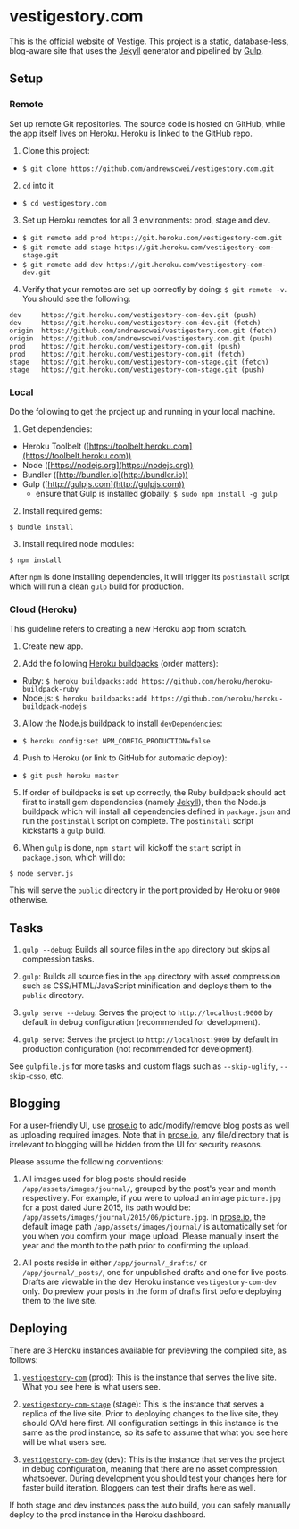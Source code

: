 # vestigestory.com

This is the official website of Vestige. This project is a static, database-less, blog-aware site that uses the [Jekyll](http://jekyllrb.com) generator and pipelined by [Gulp](http://gulpjs.com).

## Setup

### Remote

Set up remote Git repositories. The source code is hosted on GitHub, while the app itself lives on Heroku. Heroku is linked to the GitHub repo.

1. Clone this project:
  - ```$ git clone https://github.com/andrewscwei/vestigestory.com.git```

2. ```cd``` into it
  - ```$ cd vestigestory.com```

3. Set up Heroku remotes for all 3 environments: prod, stage and dev.
  - ```$ git remote add prod https://git.heroku.com/vestigestory-com.git```
  - ```$ git remote add stage https://git.heroku.com/vestigestory-com-stage.git```
  - ```$ git remote add dev https://git.heroku.com/vestigestory-com-dev.git```

4. Verify that your remotes are set up correctly by doing: ```$ git remote -v```. You should see the following:
  ```
  dev     https://git.heroku.com/vestigestory-com-dev.git (push)
  dev     https://git.heroku.com/vestigestory-com-dev.git (fetch)
  origin  https://github.com/andrewscwei/vestigestory.com.git (fetch)
  origin  https://github.com/andrewscwei/vestigestory.com.git (push)
  prod    https://git.heroku.com/vestigestory-com.git (push)
  prod    https://git.heroku.com/vestigestory-com.git (fetch)
  stage   https://git.heroku.com/vestigestory-com-stage.git (fetch)
  stage   https://git.heroku.com/vestigestory-com-stage.git (push)
  ```

### Local

Do the following to get the project up and running in your local machine.

1. Get dependencies:
  - Heroku Toolbelt ([https://toolbelt.heroku.com](https://toolbelt.heroku.com))
  - Node ([https://nodejs.org](https://nodejs.org))
  - Bundler ([http://bundler.io](http://bundler.io))
  - Gulp ([http://gulpjs.com](http://gulpjs.com))
    - ensure that Gulp is installed globally: ```$ sudo npm install -g gulp```

2. Install required gems:
  ```
  $ bundle install
  ```

3. Install required node modules:
  ```
  $ npm install
  ```
  After ```npm``` is done installing dependencies, it will trigger its ```postinstall``` script which will run a clean ```gulp``` build for production.

### Cloud (Heroku)

This guideline refers to creating a new Heroku app from scratch.

1. Create new app.

2. Add the following [Heroku buildpacks](https://devcenter.heroku.com/articles/buildpacks) (order matters):
  - Ruby: ```$ heroku buildpacks:add https://github.com/heroku/heroku-buildpack-ruby```
  - Node.js: ```$ heroku buildpacks:add https://github.com/heroku/heroku-buildpack-nodejs```
    
3. Allow the Node.js buildpack to install ```devDependencies```:
  - ```$ heroku config:set NPM_CONFIG_PRODUCTION=false```
  
4. Push to Heroku (or link to GitHub for automatic deploy):
  - ```$ git push heroku master```
  
5. If order of buildpacks is set up correctly, the Ruby buildpack should act first to install gem dependencies (namely [Jekyll](http://jekyllrb.com)), then the Node.js buildpack which will install all dependencies defined in ```package.json``` and run the ```postinstall``` script on complete. The ```postinstall``` script kickstarts a ```gulp``` build.
  
6. When ```gulp``` is done, ```npm start``` will kickoff the ```start``` script in ```package.json```, which will do:
  ```
  $ node server.js
  ```
  This will serve the ```public``` directory in the port provided by Heroku or ```9000``` otherwise.

## Tasks

1. ```gulp --debug```: Builds all source files in the ```app``` directory but skips all compression tasks.

2. ```gulp```: Builds all source fies in the ```app``` directory with asset compression such as CSS/HTML/JavaScript minification and deploys them to the ```public``` directory.

3. ```gulp serve --debug```: Serves the project to ```http://localhost:9000``` by default in debug configuration (recommended for development).

4. ```gulp serve```: Serves the project to ```http://localhost:9000``` by default in production configuration (not recommended for development).

See ```gulpfile.js``` for more tasks and custom flags such as ```--skip-uglify```, ```--skip-csso```, etc.

## Blogging

For a user-friendly UI, use [prose.io](http://prose.io) to add/modify/remove blog posts as well as uploading required images. Note that in [prose.io](http://prose.io), any file/directory that is irrelevant to blogging will be hidden from the UI for security reasons.

Please assume the following conventions:

1. All images used for blog posts should reside ```/app/assets/images/journal/```, grouped by the post's year and month respectively. For example, if you were to upload an image ```picture.jpg``` for a post dated June 2015, its path would be: ```/app/assets/images/journal/2015/06/picture.jpg```. In [prose.io](http://prose.io), the default image path ```/app/assets/images/journal/``` is automatically set for you when you comfirm your image upload. Please manually insert the year and the month to the path prior to confirming the upload.

2. All posts reside in either ```/app/journal/_drafts/``` or ```/app/journal/_posts/```, one for unpublished drafts and one for live posts. Drafts are viewable in the dev Heroku instance ```vestigestory-com-dev``` only. Do preview your posts in the form of drafts first before deploying them to the live site.

## Deploying

There are 3 Heroku instances available for previewing the compiled site, as follows:

1. [```vestigestory-com```](http://vestigestory.com) (prod): This is the instance that serves the live site. What you see here is what users see.

2. [```vestigestory-com-stage```](http://vestigestory-com-stage.herokuapp.com) (stage): This is the instance that serves a replica of the live site. Prior to deploying changes to the live site, they should QA'd here first. All configuration settings in this instance is the same as the prod instance, so its safe to assume that what you see here will be what users see.

3. [```vestigestory-com-dev```](http://vestigestory-com-dev.herokuapp.com) (dev): This is the instance that serves the project in debug configuration, meaning that there are no asset compression, whatsoever. During development you should test your changes here for faster build iteration. Bloggers can test their drafts here as well.

If both stage and dev instances pass the auto build, you can safely manually deploy to the prod instance in the Heroku dashboard.
